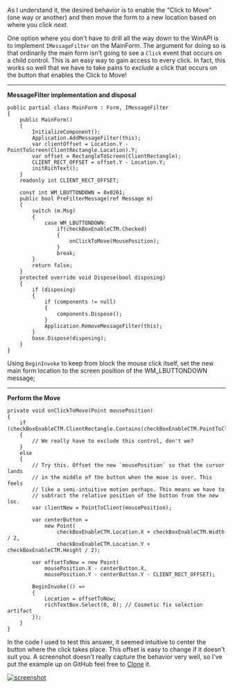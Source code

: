 As I understand it, the desired behavior is to enable the "Click to Move" (one way or another) and then move the form to a new location based on where you click _next_. 

One option where you don't have to drill all the way down to the WinAPI is to implement `IMessageFilter` on the MainForm. The argument for doing so is that ordinarily the main form isn't going to see a `Click` event that occurs on a child control. This is an easy way to gain access to every click. In fact, this works so well that we have to take pains to _exclude_ a click that occurs on the button that enables the Click to Move!

***
**MessageFilter implementation and disposal**

    public partial class MainForm : Form, IMessageFilter
    {
        public MainForm()
        {
            InitializeComponent();
            Application.AddMessageFilter(this);
            var clientOffset = Location.Y - PointToScreen(ClientRectangle.Location).Y;
            var offset = RectangleToScreen(ClientRectangle);
            CLIENT_RECT_OFFSET = offset.Y - Location.Y;
            initRichText();
        }
        readonly int CLIENT_RECT_OFFSET;

        const int WM_LBUTTONDOWN = 0x0201;
        public bool PreFilterMessage(ref Message m)
        {
            switch (m.Msg)
            {
                case WM_LBUTTONDOWN:
                    if(checkBoxEnableCTM.Checked)
                    {
                        onClickToMove(MousePosition);
                    }
                    break;
            }
            return false;
        }
        protected override void Dispose(bool disposing)
        {
            if (disposing)
            {
                if (components != null)
                {
                    components.Dispose();
                }
                Application.RemoveMessageFilter(this);
            }
            base.Dispose(disposing);
        }
    }

Using `BeginInvoke` to keep from block the mouse click itself, set the new main form location to the screen position of the WM_LBUTTONDOWN message;

***
**Perform the Move**

    private void onClickToMove(Point mousePosition)
    {
        if (checkBoxEnableCTM.ClientRectangle.Contains(checkBoxEnableCTM.PointToClient(mousePosition)))
        {
            // We really have to exclude this control, don't we?
        }
        else
        {
            // Try this. Offset the new `mousePosition` so that the cursor lands
            // in the middle of the button when the move is over. This feels
            // like a semi-intuitive motion perhaps. This means we have to
            // subtract the relative position of the button from the new loc.
            var clientNew = PointToClient(mousePosition);

            var centerButton =
                new Point(
                    checkBoxEnableCTM.Location.X + checkBoxEnableCTM.Width / 2,
                    checkBoxEnableCTM.Location.Y + checkBoxEnableCTM.Height / 2);

            var offsetToNow = new Point(
                mousePosition.X - centerButton.X,
                mousePosition.Y - centerButton.Y - CLIENT_RECT_OFFSET);

            BeginInvoke(() =>
            {
                Location = offsetToNow;                    
                richTextBox.Select(0, 0); // Cosmetic fix selection artifact
            });
        }
    }

In the code I used to test this answer, it seemed intuitive to center the button where the click takes place. This offset is easy to change if it doesn't suit you. A screenshot doesn't really capture the behavior very well, so I've put the example up on GitHub feel free to [Clone](https://github.com/IVSoftware/move-with-mouse-click.git) it.


[![screenshot][1]][1]


  [1]: https://i.stack.imgur.com/r4b3S.png